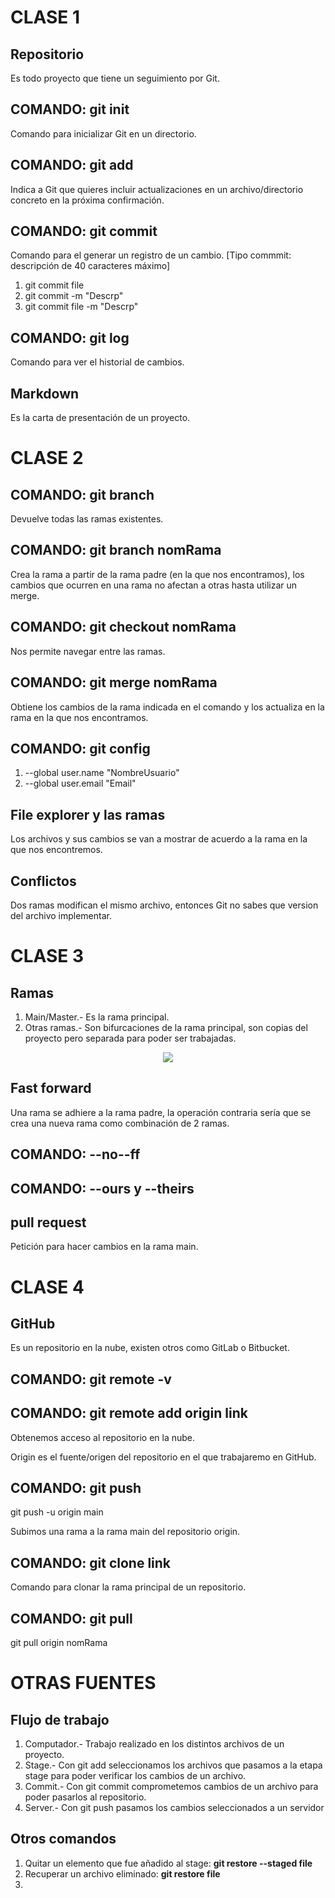 # CLASE 1
## Repositorio
Es todo proyecto que tiene un seguimiento por Git.
## COMANDO: git init
Comando para inicializar Git en un directorio.
## COMANDO: git add
Indica a Git que quieres incluir actualizaciones en un archivo/directorio concreto en la próxima confirmación.
## COMANDO: git commit
Comando para el generar un registro de un cambio. [Tipo commmit: descripción de 40 caracteres máximo]
1. git commit file
2. git commit -m "Descrp"
3. git commit file -m "Descrp" 
## COMANDO: git log
Comando para ver el historial de cambios.
## Markdown
Es la carta de presentación de un proyecto.

# CLASE 2
## COMANDO: git branch 
Devuelve todas las ramas existentes.
## COMANDO: git branch nomRama
Crea la rama a partir de la rama padre (en la que nos encontramos), los cambios que ocurren en una rama no afectan a otras hasta utilizar un merge.
## COMANDO: git checkout nomRama
Nos permite navegar entre las ramas.
## COMANDO: git merge nomRama
Obtiene los cambios de la rama indicada en el comando y los actualiza en la rama en la que nos encontramos.
## COMANDO: git config
1. --global user.name "NombreUsuario"
2. --global user.email "Email"
## File explorer y las ramas
Los archivos y sus cambios se van a mostrar de acuerdo a la rama en la que nos encontremos.
## Conflictos
Dos ramas modifican el mismo archivo, entonces Git no sabes que version del archivo implementar.

# CLASE 3
## Ramas
1. Main/Master.- Es la rama principal.
2. Otras ramas.- Son bifurcaciones de la rama principal, son copias del proyecto pero separada para poder ser trabajadas.
<p></p>


<center><img src="Ramas.png"></center>

## Fast forward
Una rama se adhiere a la rama padre, la operación contraria sería que se crea una nueva rama como combinación de 2 ramas. 
## COMANDO: --no--ff
## COMANDO: --ours y --theirs
## pull request
Petición para hacer cambios en la rama main.

# CLASE 4
## GitHub
Es un repositorio en la nube, existen otros como GitLab o Bitbucket.
## COMANDO: git remote -v
## COMANDO: git remote add origin link
Obtenemos acceso al repositorio en la nube. <p>
Origin es el fuente/origen del repositorio en el que trabajaremo en GitHub.
## COMANDO: git push 
git push -u origin main <p>
Subimos una rama a la rama main del repositorio origin.
## COMANDO: git clone link
Comando para clonar la rama principal de un repositorio.
## COMANDO: git pull
git pull origin nomRama

# OTRAS FUENTES
## Flujo de trabajo
1. Computador.- Trabajo realizado en los distintos archivos de un proyecto.
2. Stage.- Con git add seleccionamos los archivos que pasamos a la etapa stage para poder verificar los cambios de un archivo.
3. Commit.- Con git commit comprometemos cambios de un archivo para poder pasarlos al repositorio.
4. Server.- Con git push pasamos los cambios seleccionados a un servidor

## Otros comandos
1. Quitar un elemento que fue añadido al stage: **git restore --staged file**
2. Recuperar un archivo eliminado: **git restore file**
3. 